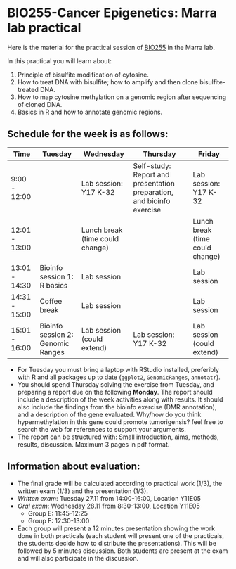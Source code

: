 # BIO255-Cancer Epigenetics: Marra lab practical

Here is the material for the practical session of [BIO255](https://studentservices.uzh.ch/uzh/anonym/vvz/index.html#/details/2018/003/SM/50712158) in the Marra lab.

In this practical you will learn about:

1. Principle of bisulfite modification of cytosine.
2. How to treat DNA with bisulfite; how to amplify and then clone bisulfite-treated DNA.
3. How to map cytosine methylation on a genomic region after sequencing of cloned DNA.
4. Basics in R and how to annotate genomic regions.

## Schedule for the week is as follows:

|Time|Tuesday|Wednesday|Thursday|Friday|
|-------------|---|---|---|---|
|9:00 - 12:00||Lab session: Y17 K-32|Self-study: Report and presentation preparation, and bioinfo exercise| Lab session: Y17 K-32|
|12:01 - 13:00||Lunch break (time could change)||Lunch break (time could change)|
|13:01 - 14:30|Bioinfo session 1: R basics|Lab session||Lab session|
|14:31 - 15:00|Coffee break|Lab session||Lab session|
|15:01 - 16:00|Bioinfo session 2: Genomic Ranges|Lab session (could extend)|Lab session: Y17 K-32|Lab session (could extend)|

* For Tuesday you must bring a laptop with RStudio installed, preferibly with R and all packages up to date (`ggplot2`, `GenomicRanges`, `annotatr`).
* You should spend Thursday solving the exercise from Tuesday, and preparing a report due on the following **Monday**. The report should include a description of the week activities along with results. It should also include the findings from the bioinfo exercise (DMR annotation), and a description of the gene evaluated. Why/how do you think hypermethylation in this gene could promote tumorigensis? feel free to search the web for references to support your arguments. 
* The report can be structured with: Small introduction, aims, methods, results, discussion. Maximum 3 pages in pdf format.

## Information about evaluation:
* The final grade will be calculated according to practical work (1/3), the written exam (1/3) and the presentation (1/3). 
* *Written exam*: Tuesday 27.11 from 14:00-16:00, Location Y11E05
* *Oral exam*: Wednesday 28.11 from 8:30-13:00, Location Y11E05
  * Group E: 11:45-12:25 
  * Group F: 12:30-13:00 
* Each group will present a 12 minutes presentation showing the work done in both practicals (each student will present one of the practicals, the students decide how to distribute the presentations). This will be followed by 5 minutes discussion. Both students are present at the exam and will also participate in the discussion.
